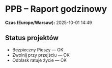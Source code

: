 # PPB – Raport godzinowy
**Czas (Europe/Warsaw):** 2025-10-01 14:49

## Status projektów
- Bezpieczny Pieszy — OK
- Zwolnij przy przejściu — OK
- Odblask ratuje życie — OK

